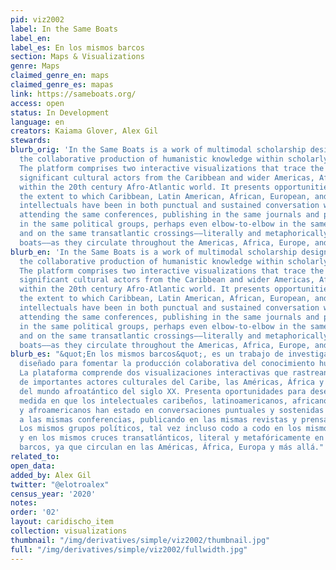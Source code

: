 ```yaml
---
pid: viz2002
label: In the Same Boats
label_en:
label_es: En los mismos barcos
section: Maps & Visualizations
genre: Maps
claimed_genre_en: maps
claimed_genre_es: mapas
link: https://sameboats.org/
access: open
status: In Development
language: en
creators: Kaiama Glover, Alex Gil
stewards:
blurb_orig: 'In the Same Boats is a work of multimodal scholarship designed to encourage
  the collaborative production of humanistic knowledge within scholarly communities.
  The platform comprises two interactive visualizations that trace the movements of
  significant cultural actors from the Caribbean and wider Americas, Africa, and Europe
  within the 20th century Afro-Atlantic world. It presents opportunities for unearthing
  the extent to which Caribbean, Latin American, African, European, and Afro-American
  intellectuals have been in both punctual and sustained conversation with one another:
  attending the same conferences, publishing in the same journals and presses, active
  in the same political groups, perhaps even elbow-to-elbow in the same Parisian cafés
  and on the same transatlantic crossings––literally and metaphorically in the same
  boats––as they circulate throughout the Americas, Africa, Europe, and beyond.'
blurb_en: 'In the Same Boats is a work of multimodal scholarship designed to encourage
  the collaborative production of humanistic knowledge within scholarly communities.
  The platform comprises two interactive visualizations that trace the movements of
  significant cultural actors from the Caribbean and wider Americas, Africa, and Europe
  within the 20th century Afro-Atlantic world. It presents opportunities for unearthing
  the extent to which Caribbean, Latin American, African, European, and Afro-American
  intellectuals have been in both punctual and sustained conversation with one another:
  attending the same conferences, publishing in the same journals and presses, active
  in the same political groups, perhaps even elbow-to-elbow in the same Parisian cafés
  and on the same transatlantic crossings––literally and metaphorically in the same
  boats––as they circulate throughout the Americas, Africa, Europe, and beyond.'
blurb_es: "&quot;En los mismos barcos&quot;, es un trabajo de investigación multimodal
  diseñado para fomentar la producción colaborativa del conocimiento humanistíco.
  La plataforma comprende dos visualizaciones interactivas que rastrean los movimientos
  de importantes actores culturales del Caribe, las Américas, África y Europa dentro
  del mundo afroatántico del siglo XX. Presenta oportunidades para desenterrar la
  medida en que los intelectuales caribeños, latinoamericanos, africanos, europeos
  y afroamericanos han estado en conversaciones puntuales y sostenidas entre sí: asistiendo
  a las mismas conferencias, publicando en las mismas revistas y prensas, activa en
  Los mismos grupos políticos, tal vez incluso codo a codo en los mismos cafés parisinos
  y en los mismos cruces transatlánticos, literal y metafóricamente en los mismos
  barcos, ya que circulan en las Américas, África, Europa y más allá."
related_to:
open_data:
added_by: Alex Gil
twitter: "@elotroalex"
census_year: '2020'
notes:
order: '02'
layout: caridischo_item
collection: visualizations
thumbnail: "/img/derivatives/simple/viz2002/thumbnail.jpg"
full: "/img/derivatives/simple/viz2002/fullwidth.jpg"
---
```

